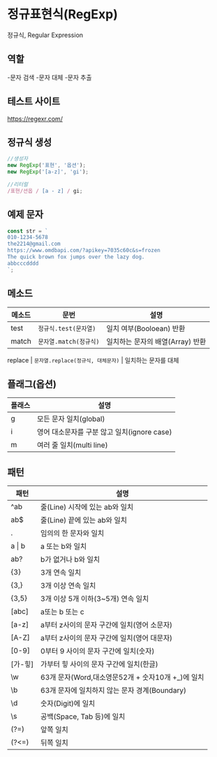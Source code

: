 # 정규표현식(RegExp)

정규식, Regular Expression

## 역할

-문자 검색 -문자 대체 -문자 추출

## 테스트 사이트

https://regexr.com/

## 정규식 생성

```js
//생성자
new RegExp('표현', '옵션');
new RegExp('[a-z]', 'gi');

//리터럴
/표현/션옵 / [a - z] / gi;
```

## 예제 문자

```js
const str = `
010-1234-5678
the2214@gmail.com
https://www.omdbapi.com/?apikey=7035c60c&s=frozen
The quick brown fox jumps over the lazy dog.
abbcccdddd
`;
```

## 메소드

| 메소드 | 문번                   | 설명                             |
| ------ | ---------------------- | -------------------------------- |
| test   | `정규식.test(문자열)`  | 일치 여부(Booloean) 반환         |
| match  | `문자열.match(정규식)` | 일치하는 문자의 배열(Array) 반환 |

replace | `문자열.replace(정규식, 대체문자)` | 일치하는 문자를 대체

## 플래그(옵션)

| 플래스 | 설명                                        |
| ------ | ------------------------------------------- |
| g      | 모든 문자 일치(global)                      |
| i      | 영어 대소문자를 구분 않고 일치(ignore case) |
| m      | 여러 줄 일치(multi line)                    |

## 패턴

| 패턴         | 설명                                               |
| ------------ | -------------------------------------------------- |
| ^ab          | 줄(Line) 시작에 있는 ab와 일치                     |
| ab\$         | 줄(Line) 끝에 있는 ab와 일치                       |
| .            | 임의의 한 문자와 일치                              |
| a &verbar; b | a 또는 b와 일치                                    |
| ab?          | b가 없거나 b와 일치                                |
| {3}          | 3개 연속 일치                                      |
| {3,}         | 3개 이상 연속 일치                                 |
| {3,5}        | 3개 이상 5개 이하(3~5개) 연속 일치                 |
| [abc]        | a또는 b 또는 c                                     |
| [a-z]        | a부터 z사이의 문자 구간에 일치(영어 소문자)        |
| [A-Z]        | a부터 z사이의 문자 구간에 일치(영어 대문자)        |
| [0-9]        | 0부터 9 사이의 문자 구간에 일치(숫자)              |
| [가-힣]      | 가부터 힣 사이의 문자 구간에 일치(한글)            |
| \w           | 63개 문자(Word,대소영문52개 + 숫자10개 +\_)에 일치 |
| \b           | 63개 문자에 일치하지 않는 문자 경계(Boundary)      |
| \d           | 숫자(Digit)에 일치                                 |
| \s           | 공백(Space, Tab 등)에 일치                         |
| (?=)         | 앞쪽 일치                                          |
| (?<=)        | 뒤쪽 일치                                          |
